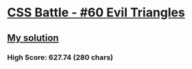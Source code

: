 # [CSS Battle - #60 Evil Triangles](https://cssbattle.dev/play/60)

## [My solution](https://arpadgbondor.github.io/CSSBattle-60/)

### High Score: 627.74 (280 chars)

